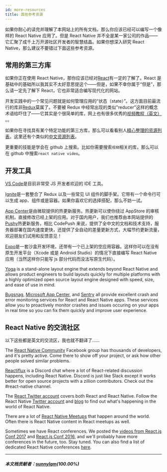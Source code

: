 ```yaml
---
id: more-resources
title: 其他参考资源
---
```


如果你耐心的读完并理解了本网站上的所有文档，那么你应该已经可以编写一个像样的 React Native 应用了。但是 React Native 并不全是某一家公司的作品——它汇聚了成千上万开源社区开发者的智慧结晶。如果你想深入研究 React Native，那么建议不要错过下面这些参考资源。

## 常用的第三方库

如果你正在使用 React Native，那你应该已经对[React](https://facebook.github.io/react/)有一定的了解了。React 是基础中的基础所以我其实不太好意思提这个——但是，如果不幸你属于“但是”，那么请一定先了解下 React，它也非常适合编写现代化的网站。

开发实践中的一个常见问题就是如何管理应用的“状态（state）”。这方面目前最流行的库非[Redux](http://redux.js.org/)莫属了。不要被 Redux 中经常出现的类似"reducer"这样的概念术语给吓住了——它其实是个很简单的库，网上也有很多优秀的[视频教程（英文）](https://egghead.io/courses/getting-started-with-redux) 。。

如果你在寻找具有某个特定功能的第三方库，那么可以看看别人[精心整理的资源列表](https://github.com/jondot/awesome-react-native)。这里还有个类似的[中文资源列表](https://github.com/reactnativecn/react-native-guide)。

更重要的技能是学会在 github 上搜索。比如你需要搜索`视频`相关的库，那么可以在 github 中搜索`react native video`。

## 开发工具

[VS Code](https://code.visualstudio.com/)是目前非常受 JS 开发者欢迎的 IDE 工具。

[Ignite](https://github.com/infinitered/ignite)是一套整合了 Redux 以及一些常见 UI 组件的脚手架。它带有一个命令行可以生成 app、组件或是容器。如果你喜欢它的选择搭配，那么不妨一试。

[App Center](https://appcenter.ms/)是由微软提供的热更新服务。热更新可以使你绕过 AppStore 的审核机制，直接修改已经上架的应用。对于国内用户，我们也推荐由本网站提供的[Pushy](https://pushy.reactnative.cn)热更新服务，相比 CodePush 来说，提供了全中文的文档和技术支持，服务器部署在国内速度更快，还提供了全自动的差量更新方式，大幅节约更新流量，欢迎朋友们试用和反馈意见！

[Expo](https://docs.expo.io)是一套沙盒开发环境，还带有一个已上架的空应用容器。这样你可以在没有原生开发平台（Xcode 或是 Android Studio）的情况下直接编写 React Native 应用（当然这样你只能写 js 部分代码而没法写原生代码）。

[Yoga](https://yogalayout.com/) is a stand-alone layout engine that extends beyond React Native and allows product engineers to build layouts quickly for multiple platforms with a highly optimized open source layout engine designed with speed, size, and ease of use in mind.

[Bugsnag](https://www.bugsnag.com/), [Microsoft App Center](https://appcenter.ms/), and [Sentry](https://sentry.io/welcome/) all provide excellent crash and error monitoring services for React and React Native apps. These services allow you to proactively monitor crashes and issues occuring on your apps in real time so you can fix them quickly and improve user experience.

## React Native 的交流社区

以下这些都是英文的交流区，我也就不翻译了……

The [React Native Community](https://www.facebook.com/groups/react.native.community) Facebook group has thousands of developers, and it's pretty active. Come there to show off your project, or ask how other people solved similar problems.

[Reactiflux](https://discord.gg/0ZcbPKXt5bZjGY5n) is a Discord chat where a lot of React-related discussion happens, including React Native. Discord is just like Slack except it works better for open source projects with a zillion contributors. Check out the #react-native channel.

The [React Twitter account](https://twitter.com/reactjs) covers both React and React Native. Follow the React Native [Twitter account](https://twitter.com/reactnative) and [blog](/react-native/blog/) to find out what's happening in the world of React Native.

There are a lot of [React Native Meetups](http://www.meetup.com/topics/react-native/) that happen around the world. Often there is React Native content in React meetups as well.

Sometimes we have React conferences. We posted the [videos from React.js Conf 2017](https://www.youtube.com/playlist?list=PLb0IAmt7-GS3fZ46IGFirdqKTIxlws7e0) and [React.js Conf 2016](https://www.youtube.com/playlist?list=PLb0IAmt7-GS0M8Q95RIc2lOM6nc77q1IY), and we'll probably have more conferences in the future, too. Stay tuned. You can also find a list of dedicated React Native conferences [here](http://www.awesome-react-native.com/#conferences).

---

##### 本文档贡献者：[sunnylqm](https://github.com/search?q=sunnylqm&type=Users)(100.00%)
